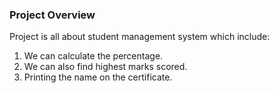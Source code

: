 ### Project Overview

 Project is all about student management system which include:
1. We can calculate the percentage.
2. We can also find highest marks scored.
3. Printing the name on the certificate.


